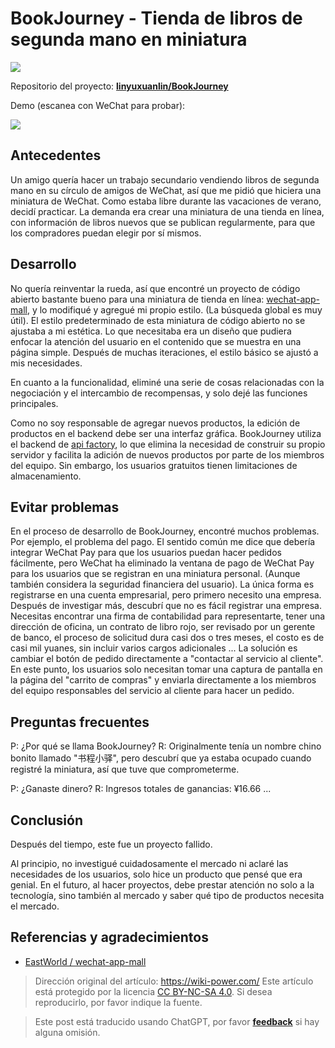 # BookJourney - Tienda de libros de segunda mano en miniatura

![](https://wiki-media-1253965369.cos.ap-guangzhou.myqcloud.com/img/书程小驿.jpg)

Repositorio del proyecto: [**linyuxuanlin/BookJourney**](https://github.com/linyuxuanlin/BookJourney)

Demo (escanea con WeChat para probar):

![](https://wiki-media-1253965369.cos.ap-guangzhou.myqcloud.com/img/1.jpg)

## Antecedentes

Un amigo quería hacer un trabajo secundario vendiendo libros de segunda mano en su círculo de amigos de WeChat, así que me pidió que hiciera una miniatura de WeChat. Como estaba libre durante las vacaciones de verano, decidí practicar. La demanda era crear una miniatura de una tienda en línea, con información de libros nuevos que se publican regularmente, para que los compradores puedan elegir por sí mismos.

## Desarrollo

No quería reinventar la rueda, así que encontré un proyecto de código abierto bastante bueno para una miniatura de tienda en línea: [wechat-app-mall](https://github.com/EastWorld/wechat-app-mall), y lo modifiqué y agregué mi propio estilo. (La búsqueda global es muy útil). El estilo predeterminado de esta miniatura de código abierto no se ajustaba a mi estética. Lo que necesitaba era un diseño que pudiera enfocar la atención del usuario en el contenido que se muestra en una página simple. Después de muchas iteraciones, el estilo básico se ajustó a mis necesidades.

En cuanto a la funcionalidad, eliminé una serie de cosas relacionadas con la negociación y el intercambio de recompensas, y solo dejé las funciones principales.

Como no soy responsable de agregar nuevos productos, la edición de productos en el backend debe ser una interfaz gráfica. BookJourney utiliza el backend de [api factory](https://www.it120.cc/), lo que elimina la necesidad de construir su propio servidor y facilita la adición de nuevos productos por parte de los miembros del equipo. Sin embargo, los usuarios gratuitos tienen limitaciones de almacenamiento.

## Evitar problemas

En el proceso de desarrollo de BookJourney, encontré muchos problemas. Por ejemplo, el problema del pago. El sentido común me dice que debería integrar WeChat Pay para que los usuarios puedan hacer pedidos fácilmente, pero WeChat ha eliminado la ventana de pago de WeChat Pay para los usuarios que se registran en una miniatura personal. (Aunque también considera la seguridad financiera del usuario). La única forma es registrarse en una cuenta empresarial, pero primero necesito una empresa. Después de investigar más, descubrí que no es fácil registrar una empresa. Necesitas encontrar una firma de contabilidad para representarte, tener una dirección de oficina, un contrato de libro rojo, ser revisado por un gerente de banco, el proceso de solicitud dura casi dos o tres meses, el costo es de casi mil yuanes, sin incluir varios cargos adicionales ... La solución es cambiar el botón de pedido directamente a "contactar al servicio al cliente". En este punto, los usuarios solo necesitan tomar una captura de pantalla en la página del "carrito de compras" y enviarla directamente a los miembros del equipo responsables del servicio al cliente para hacer un pedido.

## Preguntas frecuentes

P: ¿Por qué se llama BookJourney?
R: Originalmente tenía un nombre chino bonito llamado "书程小驿", pero descubrí que ya estaba ocupado cuando registré la miniatura, así que tuve que comprometerme.

P: ¿Ganaste dinero?
R: Ingresos totales de ganancias: ¥16.66 ...

## Conclusión

Después del tiempo, este fue un proyecto fallido.

Al principio, no investigué cuidadosamente el mercado ni aclaré las necesidades de los usuarios, solo hice un producto que pensé que era genial. En el futuro, al hacer proyectos, debe prestar atención no solo a la tecnología, sino también al mercado y saber qué tipo de productos necesita el mercado.

## Referencias y agradecimientos

- [EastWorld / wechat-app-mall](https://github.com/EastWorld/wechat-app-mall)

> Dirección original del artículo: <https://wiki-power.com/>
> Este artículo está protegido por la licencia [CC BY-NC-SA 4.0](https://creativecommons.org/licenses/by/4.0/deed.zh). Si desea reproducirlo, por favor indique la fuente.

> Este post está traducido usando ChatGPT, por favor [**feedback**](https://github.com/linyuxuanlin/Wiki_MkDocs/issues/new) si hay alguna omisión.
